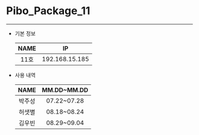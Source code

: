 # Pibo_Package_11
---

* 기본 정보

    |NAME|IP|
    |:---:|:---:|
    |11호|192.168.15.185|


* 사용 내역

    |NAME|MM.DD~MM.DD|
    |:---:|:---:|
    |박주성|07.22~07.28|
    |허샛별|08.18~08.24|
    |김우빈|08.29~09.04|


    
